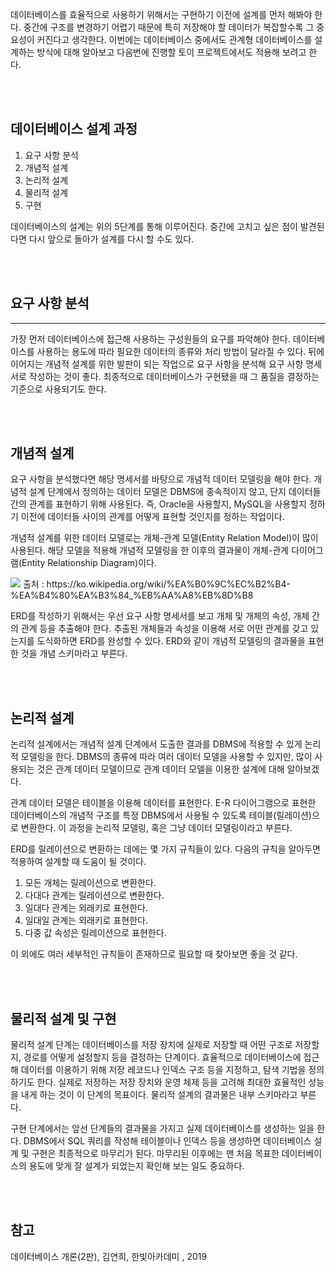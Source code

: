 데이터베이스를 효율적으로 사용하기 위해서는 구현하기 이전에 설계를 먼저 해봐야 한다. 중간에 구조를 변경하기 어렵기 때문에 특히 저장해야 할 데이터가 복잡할수록 그 중요성이 커진다고 생각한다. 이번에는 데이터베이스 중에서도 관계형 데이터베이스를 설계하는 방식에 대해 알아보고 다음번에 진행할 토이 프로젝트에서도 적용해 보려고 한다.

<br><br>

## 데이터베이스 설계 과정

1. 요구 사항 분석
2. 개념적 설계
3. 논리적 설계
4. 물리적 설계
5. 구현

데이터베이스의 설계는 위의 5단계를 통해 이루어진다. 중간에 고치고 싶은 점이 발견된다면 다시 앞으로 돌아가 설계를 다시 할 수도 있다.

<br><br>

## 요구 사항 분석

---

가장 먼저 데이터베이스에 접근해 사용하는 구성원들의 요구를 파악해야 한다. 데이터베이스를 사용하는 용도에 따라 필요한 데이터의 종류와 처리 방법이 달라질 수 있다. 뒤에 이어지는 개념적 설계를 위한 발판이 되는 작업으로 요구 사항을 분석해 요구 사항 명세서로 작성하는 것이 좋다. 최종적으로 데이터베이스가 구현됐을 때 그 품질을 결정하는 기준으로 사용되기도 한다.

<br><br>

## 개념적 설계

요구 사항을 분석했다면 해당 명세서를 바탕으로 개념적 데이터 모델링을 해야 한다. 개념적 설계 단계에서 정의하는 데이터 모델은 DBMS에 종속적이지 않고, 단지 데이터들 간의 관계를 표현하기 위해 사용된다. 즉, Oracle을 사용할지, MySQL을 사용할지 정하기 이전에 데이터들 사이의 관계를 어떻게 표현할 것인지를 정하는 작업이다.

개념적 설계를 위한 데이터 모델로는 개체-관계 모델(Entity Relation Model)이 많이 사용된다. 해당 모델을 적용해 개념적 모델링을 한 이후의 결과물이 개체-관계 다이어그램(Entity Relationship Diagram)이다.

<img src="https://upload.wikimedia.org/wikipedia/commons/thumb/7/72/ER_Diagram_MMORPG.png/1024px-ER_Diagram_MMORPG.png">
출처 : https://ko.wikipedia.org/wiki/%EA%B0%9C%EC%B2%B4-%EA%B4%80%EA%B3%84_%EB%AA%A8%EB%8D%B8

<br>

ERD를 작성하기 위해서는 우선 요구 사항 명세서를 보고 개체 및 개체의 속성, 개체 간의 관계 등을 추출해야 한다. 추출된 개체들과 속성을 이용해 서로 어떤 관계를 갖고 있는지를 도식화하면 ERD를 완성할 수 있다. ERD와 같이 개념적 모델링의 결과물을 표현한 것을 개념 스키마라고 부른다.

<br><br>

## 논리적 설계

논리적 설계에서는 개념적 설계 단계에서 도출한 결과를 DBMS에 적용할 수 있게 논리적 모델링을 한다. DBMS의 종류에 따라 여러 데이터 모델을 사용할 수 있지만, 많이 사용되는 것은 관계 데이터 모델이므로 관계 데이터 모델을 이용한 설계에 대해 알아보겠다.

관계 데이터 모델은 테이블을 이용해 데이터를 표현한다. E-R 다이어그램으로 표현한 데이터베이스의 개념적 구조를 특정 DBMS에서 사용될 수 있도록 테이블(릴레이션)으로 변환한다. 이 과정을 논리적 모델링, 혹은 그냥 데이터 모델링이라고 부른다.

ERD를 릴레이션으로 변환하는 데에는 몇 가지 규칙들이 있다. 다음의 규칙을 알아두면 적용하여 설계할 때 도움이 될 것이다.

1. 모든 개체는 릴레이션으로 변환한다.
2. 다대다 관계는 릴레이션으로 변환한다.
3. 일대다 관계는 외래키로 표현한다.
4. 일대일 관계는 외래키로 표현한다.
5. 다중 값 속성은 릴레이션으로 표현한다.

이 외에도 여러 세부적인 규칙들이 존재하므로 필요할 때 찾아보면 좋을 것 같다.

<br><br>

## 물리적 설계 및 구현

물리적 설계 단계는 데이터베이스를 저장 장치에 실제로 저장할 때 어떤 구조로 저장할지, 경로를 어떻게 설정할지 등을 결정하는 단계이다. 효율적으로 데이터베이스에 접근해 데이터를 이용하기 위해 저장 레코드나 인덱스 구조 등을 지정하고, 탐색 기법을 정의하기도 한다. 실제로 저장하는 저장 장치와 운영 체제 등을 고려해 최대한 효율적인 성능을 내게 하는 것이 이 단계의 목표이다. 물리적 설계의 결과물은 내부 스키마라고 부른다.

구현 단계에서는 앞선 단계들의 결과물을 가지고 실제 데이터베이스를 생성하는 일을 한다. DBMS에서 SQL 쿼리를 작성해 테이블이나 인덱스 등을 생성하면 데이터베이스 설계 및 구현은 최종적으로 마무리가 된다. 마무리된 이후에는 맨 처음 목표한 데이터베이스의 용도에 맞게 잘 설계가 되었는지 확인해 보는 일도 중요하다.

<br><br>

## 참고

데이터베이스 개론(2판), 김연희, 한빛아카데미 , 2019
